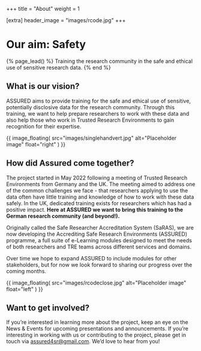 +++
title = "About"
weight = 1

[extra]
header_image = "images/rcode.jpg"
+++

# Our aim: Safety

{% page_lead() %}
Training the research community in the safe and ethical use of sensitive research data.
{% end %}

## What is our vision?

ASSURED aims to provide training for the safe and ethical use of sensitive, potentially disclosive data for the research community. Through this training, we want to help prepare researchers to work with these data and also help those who work in Trusted Research Environments to gain recognition for their expertise.

{{
  image_floating(
    src="images/singlehandvert.jpg"
    alt="Placeholder image"
    float="right"
  )
}}

## How did Assured come together?

The project started in May 2022 following a meeting of Trusted Research Environments from Germany and the UK. The meeting aimed to address one of the common challenges we face - that researchers applying to use the data often have little training and knowledge of how to work with these data safely. In the UK, dedicated training exists for researchers which has had a positive impact. **Here at ASSURED we want to bring this training to the German research community (and beyond!).**

Originally called the Safe Researcher Accreditation System (SaRAS), we are now developing the Accrediting Safe Research Environments (ASSURED) programme, a full suite of e-Learning modules designed to meet the needs of both researchers and TRE teams across different services and domains.

Over time we hope to expand ASSURED to include modules for other stakeholders, but for now we look forward to sharing our progress over the coming months.

{{
  image_floating(
    src="images/rcodeclose.jpg"
    alt="Placeholder image"
    float="left"
  )
}}

## Want to get involved?

If you’re interested in learning more about the project, keep an eye on the News & Events for upcoming presentations and announcements. If you’re interesting in working with us or contributing to the project, please get in touch via [assured4sr@gmail.com](assured4sr@gmail.com). We’d love to hear from you!

